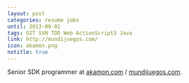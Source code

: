 ```yaml
---
layout: post
categories: resume jobs
until: 2013-09-01
tags: GIT SVN TDD Web ActionScript3 Java
link: http://mundijuegos.com/
icon: akamon.png
notitle: true
---
```


Senior SDK programmer at [akamon.com](http://akamon.com/) / [mundijuegos.com](http://mundijuegos.com/).
